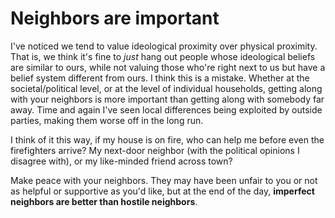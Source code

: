 # Neighbors are important

I've noticed we tend to value ideological proximity over physical proximity. That is, we think it's fine to _just_ hang out people whose ideological beliefs are similar to ours, while not valuing those who're right next to us but have a belief system different from ours. I think this is a mistake. Whether at the societal/political level, or at the level of individual households, getting along with your neighbors is more important than getting along with somebody far away. Time and again I've seen local differences being exploited by outside parties, making them worse off in the long run.

I think of it this way, if my house is on fire, who can help me before even the firefighters arrive? My next-door neighbor (with the political opinions I disagree with), or my like-minded friend across town? 

Make peace with your neighbors. They may have been unfair to you or not as helpful or supportive as you'd like, but at the end of the day, **imperfect neighbors are better than hostile neighbors**.
